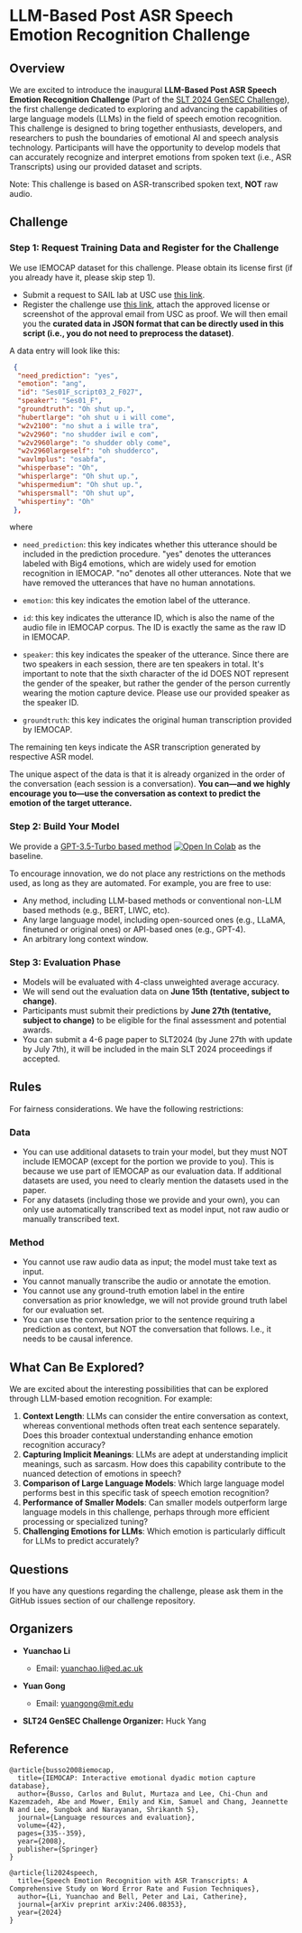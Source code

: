 # LLM-Based Post ASR Speech Emotion Recognition Challenge

## Overview

We are excited to introduce the inaugural **LLM-Based Post ASR Speech Emotion Recognition Challenge** (Part of the [SLT 2024 GenSEC Challenge](https://2024.ieeeslt.org/challenges/#1715507565729-916ec1d3-b60d)), the first challenge dedicated to exploring and advancing the capabilities of large language models (LLMs) in the field of speech emotion recognition. This challenge is designed to bring together enthusiasts, developers, and researchers to push the boundaries of emotional AI and speech analysis technology. Participants will have the opportunity to develop models that can accurately recognize and interpret emotions from spoken text (i.e., ASR Transcripts) using our provided dataset and scripts.

Note: This challenge is based on ASR-transcribed spoken text, **NOT** raw audio.

## Challenge

### Step 1: Request Training Data and Register for the Challenge

We use IEMOCAP dataset for this challenge. Please obtain its license first (if you already have it, please skip step 1).
- Submit a request to SAIL lab at USC use [this link](https://docs.google.com/forms/d/e/1FAIpQLScBecgI2K5bFTrXi_-05IYSSwOcqL5mX7dh57xcJV1m_NoznA/viewform).
- Register the challenge use [this link](https://docs.google.com/forms/d/102aDN45BpiDoUdS3ZqN63Q9oTFBcICPsvmo-5GFrU3U/viewform?ts=66321d62&edit_requested=true), attach the approved license or screenshot of the approval email from USC as proof. We will then email you the **curated data in JSON format that can be directly used in this script (i.e., you do not need to preprocess the dataset)**.

A data entry will look like this:

```json
 {
  "need_prediction": "yes",
  "emotion": "ang",
  "id": "Ses01F_script03_2_F027",
  "speaker": "Ses01_F",
  "groundtruth": "Oh shut up.",
  "hubertlarge": "oh shut u i will come",
  "w2v2100": "no shut a i wille tra",
  "w2v2960": "no shudder iwil e com",
  "w2v2960large": "o shudder obly come",
  "w2v2960largeself": "oh shudderco",
  "wavlmplus": "osabfa",
  "whisperbase": "Oh",
  "whisperlarge": "Oh shut up.",
  "whispermedium": "Oh shut up.",
  "whispersmall": "Oh shut up",
  "whispertiny": "Oh"
 },
```

where 

- `need_prediction`: this key indicates whether this utterance should be included in the prediction procedure. "yes" denotes the utterances labeled with Big4 emotions, which are widely used for emotion recognition in IEMOCAP. "no" denotes all other utterances. Note that we have removed the utterances that have no human annotations.

- `emotion`: this key indicates the emotion label of the utterance.

- `id`: this key indicates the utterance ID, which is also the name of the audio file in IEMOCAP corpus. The ID is exactly the same as the raw ID in IEMOCAP.

- `speaker`: this key indicates the speaker of the utterance. Since there are two speakers in each session, there are ten speakers in total. It's important to note that the sixth character of the id DOES NOT represent the gender of the speaker, but rather the gender of the person currently wearing the motion capture device. Please use our provided speaker as the speaker ID.

- `groundtruth`: this key indicates the original human transcription provided by IEMOCAP.

The remaining ten keys indicate the ASR transcription generated by respective ASR model.

The unique aspect of the data is that it is already organized in the order of the conversation (each session is a conversation). **You can—and we highly encourage you to—use the conversation as context to predict the emotion of the target utterance.**

### Step 2: Build Your Model

We provide a [GPT-3.5-Turbo based method](https://colab.research.google.com/drive/11TIZBTBz1EiZA5DLtfEY5fqm0T1Xe6qp?usp=sharing) [![Open In Colab](https://colab.research.google.com/assets/colab-badge.svg)](https://colab.research.google.com/drive/11TIZBTBz1EiZA5DLtfEY5fqm0T1Xe6qp?usp=sharing#scrollTo=tzE2qdmwcOvr) as the baseline. 

To encourage innovation, we do not place any restrictions on the methods used, as long as they are automated. For example, you are free to use:
- Any method, including LLM-based methods or conventional non-LLM based methods (e.g., BERT, LIWC, etc).
- Any large language model, including open-sourced ones (e.g., LLaMA, finetuned or original ones) or API-based ones (e.g., GPT-4).
- An arbitrary long context window.

### Step 3: Evaluation Phase

- Models will be evaluated with 4-class unweighted average accuracy.
- We will send out the evaluation data on **June 15th (tentative, subject to change)**.
- Participants must submit their predictions by **June 27th (tentative, subject to change)** to be eligible for the final assessment and potential awards.
- You can submit a 4-6 page paper to SLT2024 (by June 27th with update by July 7th), it will be included in the main SLT 2024 proceedings if accepted.

## Rules 

For fairness considerations. We have the following restrictions:

### Data

- You can use additional datasets to train your model, but they must NOT include IEMOCAP (except for the portion we provide to you). This is because we use part of IEMOCAP as our evaluation data. If additional datasets are used, you need to clearly mention the datasets used in the paper.
- For any datasets (including those we provide and your own), you can only use automatically transcribed text as model input, not raw audio or manually transcribed text.

### Method

- You cannot use raw audio data as input; the model must take text as input.
- You cannot manually transcribe the audio or annotate the emotion.
- You cannot use any ground-truth emotion label in the entire conversation as prior knowledge, we will not provide ground truth label for our evaluation set.
- You can use the conversation prior to the sentence requiring a prediction as context, but NOT the conversation that follows. I.e., it needs to be causal inference.
  
## What Can Be Explored?

We are excited about the interesting possibilities that can be explored through LLM-based emotion recognition. For example: 

1. **Context Length**: LLMs can consider the entire conversation as context, whereas conventional methods often treat each sentence separately. Does this broader contextual understanding enhance emotion recognition accuracy?
2. **Capturing Implicit Meanings**: LLMs are adept at understanding implicit meanings, such as sarcasm. How does this capability contribute to the nuanced detection of emotions in speech?
3. **Comparison of Large Language Models**: Which large language model performs best in this specific task of speech emotion recognition?
4. **Performance of Smaller Models**: Can smaller models outperform large language models in this challenge, perhaps through more efficient processing or specialized tuning?
5. **Challenging Emotions for LLMs**: Which emotion is particularly difficult for LLMs to predict accurately?

## Questions

If you have any questions regarding the challenge, please ask them in the GitHub issues section of our challenge repository.

## Organizers

- **Yuanchao Li**
  - Email: yuanchao.li@ed.ac.uk
- **Yuan Gong**
  - Email: yuangong@mit.edu

- **SLT24 GenSEC Challenge Organizer:** Huck Yang

## Reference

```
@article{busso2008iemocap,
  title={IEMOCAP: Interactive emotional dyadic motion capture database},
  author={Busso, Carlos and Bulut, Murtaza and Lee, Chi-Chun and Kazemzadeh, Abe and Mower, Emily and Kim, Samuel and Chang, Jeannette N and Lee, Sungbok and Narayanan, Shrikanth S},
  journal={Language resources and evaluation},
  volume={42},
  pages={335--359},
  year={2008},
  publisher={Springer}
}
```
```
@article{li2024speech,
  title={Speech Emotion Recognition with ASR Transcripts: A Comprehensive Study on Word Error Rate and Fusion Techniques},
  author={Li, Yuanchao and Bell, Peter and Lai, Catherine},
  journal={arXiv preprint arXiv:2406.08353},
  year={2024}
}
```

